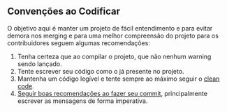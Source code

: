 ## Convenções ao Codificar

O objetivo aqui é manter um projeto de fácil entendimento e para evitar demora nos merging e para uma melhor compreensão do projeto para os contribuidores seguem algumas recomendações:

1. Tenha certeza que ao compilar o projeto, que não nenhum warning sendo lançado.
1. Tente escrever seu código como o já presente no projeto.
1. Mantenha um código legível e tente sempre ao máximo seguir o [clean code](https://www.hostgator.com.br/blog/clean-code-o-que-e/).
1. [Seguir boas recomendações ao fazer seu commit](https://medium.com/@rafael.oliveira/como-escrever-boas-mensagens-de-commit-9f8fe852155a), principalmente escrever as mensagens de forma imperativa.
